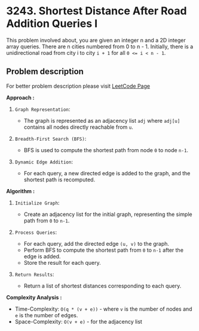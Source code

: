 # 3243. Shortest Distance After Road Addition Queries I

This problem involved about, you are given an integer n and a 2D integer array queries.
There are n cities numbered from 0 to n - 1. Initially, there is a unidirectional road from city i to city `i + 1` for all `0 <= i < n - 1`.

## Problem description

For better problem description please visit [LeetCode Page](https://leetcode.com/problems/shortest-distance-after-road-addition-queries-i/description/)

**Approach :**<br/>

1. `Graph Representation`:

    - The graph is represented as an adjacency list `adj` where `adj[u]` contains all nodes directly reachable from `u`.

2. `Breadth-First Search (BFS)`:

    - BFS is used to compute the shortest path from node `0` to node `n-1`.

3. `Dynamic Edge Addition`:
    - For each query, a new directed edge is added to the graph, and the shortest path is recomputed.

**Algorithm :**<br/>

1. `Initialize Graph`:

    - Create an adjacency list for the initial graph, representing the simple path from `0` to `n-1`.

2. `Process Queries`:

    - For each query, add the directed edge `(u, v)` to the graph.
    - Perform BFS to compute the shortest path from `0` to `n-1` after the edge is added.
    - Store the result for each query.

3. `Return Results`:
    - Return a list of shortest distances corresponding to each query.

**Complexity Analysis :** <br/>

-   Time-Complexity: `O(q * (v + e))` - where `v` is the number of nodes and `e` is the number of edges.
-   Space-Complexity: `O(v + e)` - for the adjacency list
